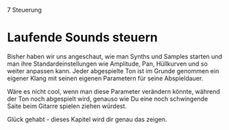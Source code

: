 7 Steuerung

# Laufende Sounds steuern

Bisher haben wir uns angeschaut, wie man Synths und Samples starten 
und man ihre Standardeinstellungen wie Amplitude, Pan, Hüllkurven und 
so weiter anpassen kann. Jeder abgespielte Ton ist im Grunde genommen 
ein eigener Klang mit seinen eigenen Parametern für seine Abspieldauer.

Wäre es nicht cool, wenn man diese Parameter verändern könnte, während 
der Ton noch abgespielt wird, genauso wie Du eine noch schwingende 
Saite beim Gitarre spielen ziehen würdest.

Glück gehabt - dieses Kapitel wird dir genau das zeigen.
